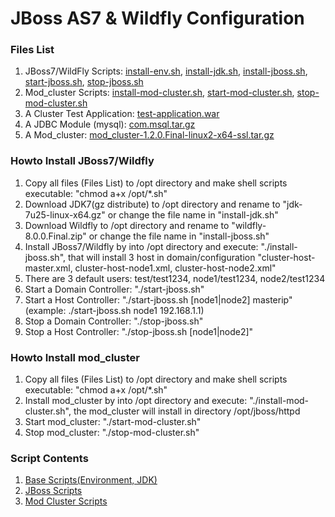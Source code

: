 JBoss AS7 & Wildfly Configuration
====

### Files List

1. JBoss7/WildFly Scripts: [install-env.sh](jboss7-wildfly/scripts/install-env.sh), [install-jdk.sh](jboss7-wildfly/scripts/install-jdk.sh), [install-jboss.sh](jboss7-wildfly/scripts/install-jboss.sh), [start-jboss.sh](jboss7-wildfly/scripts/start-jboss.sh), [stop-jboss.sh](jboss7-wildfly/scripts/stop-jboss.sh)
2. Mod_cluster Scripts: [install-mod-cluster.sh](jboss7-wildfly/scripts/install-mod-cluster.sh), [start-mod-cluster.sh](jboss7-wildfly/scripts/start-mod-cluster.sh), [stop-mod-cluster.sh](jboss7-wildfly/scripts/stop-mod-cluster.sh)
3. A Cluster Test Application: [test-application.war](jboss7-wildfly/scripts/test-application.war)
4. A JDBC Module (mysql): [com.msql.tar.gz](jboss7-wildfly/scripts/com.msql.tar.gz)
5. A Mod_cluster: [mod_cluster-1.2.0.Final-linux2-x64-ssl.tar.gz](jboss7-wildfly/scripts/mod_cluster-1.2.0.Final-linux2-x64-ssl.tar.gz)

### Howto Install JBoss7/Wildfly

1. Copy all files (Files List) to /opt directory and make shell scripts executable: "chmod a+x /opt/*.sh"
2. Download JDK7(gz distribute) to /opt directory and rename to "jdk-7u25-linux-x64.gz" or change the file name in "install-jdk.sh"
3. Download Wildfly to /opt directory and rename to "wildfly-8.0.0.Final.zip" or change the file name in "install-jboss.sh"
4. Install JBoss7/Wildfly by into /opt directory and execute: "./install-jboss.sh", that will install 3 host in domain/configuration "cluster-host-master.xml, cluster-host-node1.xml, cluster-host-node2.xml"
5. There are 3 default users: test/test1234, node1/test1234, node2/test1234
6. Start a Domain Controller: "./start-jboss.sh"
7. Start a Host Controller: "./start-jboss.sh [node1|node2] masterip" (example: ./start-jboss.sh node1 192.168.1.1)
8. Stop a Domain Controller: "./stop-jboss.sh"
9. Stop a Host Controller: "./stop-jboss.sh [node1|node2]"

### Howto Install mod_cluster

1. Copy all files (Files List) to /opt directory and make shell scripts executable: "chmod a+x /opt/*.sh"
2. Install mod_cluster by into /opt directory and execute: "./install-mod-cluster.sh", the mod_cluster will install in directory /opt/jboss/httpd
3. Start mod_cluster: "./start-mod-cluster.sh"
4. Stop mod_cluster: "./stop-mod-cluster.sh"

### Script Contents

1. [Base Scripts(Environment, JDK)](jboss7-wildfly/base-scripts.md)
2. [JBoss Scripts](jboss7-wildfly/jboss-scripts.md)
3. [Mod Cluster Scripts](jboss7-wildfly/mod-cluster-scripts.md)